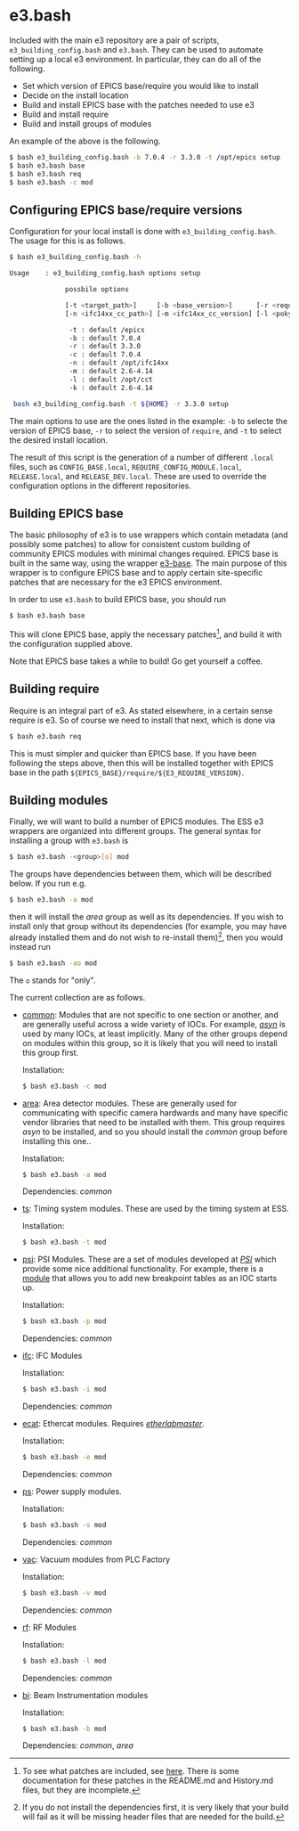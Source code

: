 # e3.bash

Included with the main e3 repository are a pair of scripts, `e3_building_config.bash` and `e3.bash`. They can be used
to automate setting up a local  e3 environment. In particular, they can do all of the following.

* Set which version of EPICS base/require you would like to install
* Decide on the install location
* Build and install EPICS base with the patches needed to use e3
* Build and install require
* Build and install groups of modules

An example of the above is the following.

```bash
$ bash e3_building_config.bash -b 7.0.4 -r 3.3.0 -t /opt/epics setup
$ bash e3.bash base
$ bash e3.bash req
$ bash e3.bash -c mod
```

## Configuring EPICS base/require versions

Configuration for your local install is done with `e3_building_config.bash`. The usage for this is as follows.

```bash
$ bash e3_building_config.bash -h

Usage    : e3_building_config.bash options setup 

              possbile options

              [-t <target_path>]     [-b <base_version>]      [-r <require_version>] [-c <base_tag>] 
              [-n <ifc14xx_cc_path>] [-m <ifc14xx_cc_version] [-l <poky_cc_path]     [-k <poky_cc_version>] 

               -t : default /epics
               -b : default 7.0.4
               -r : default 3.3.0
               -c : default 7.0.4
               -n : default /opt/ifc14xx
               -m : default 2.6-4.14
               -l : default /opt/cct
               -k : default 2.6-4.14

 bash e3_building_config.bash -t ${HOME} -r 3.3.0 setup
```

The main options to use are the ones listed in the example: `-b` to selecte the version of EPICS base, `-r` to
select the version of `require`, and `-t` to select the desired install location.

The result of this script is the generation of a number of different `.local` files, such as `CONFIG_BASE.local`,
`REQUIRE_CONFIG_MODULE.local`, `RELEASE.local`, and `RELEASE_DEV.local`. These are used to override the configuration
options in the different repositories.

## Building EPICS base

The basic philosophy of e3 is to use wrappers which contain metadata (and possibly some patches) to allow for
consistent custom building of community EPICS modules with minimal changes required. EPICS base is built in 
the same way, using the wrapper [e3-base](https://gitlab.esss.lu.se/e3/e3-base). The main purpose of this wrapper
is to configure EPICS base and to apply certain site-specific patches that are necessary for the e3 EPICS environment.

In order to use `e3.bash` to build EPICS base, you should run
```bash
$ bash e3.bash base
```
This will clone EPICS base, apply the necessary patches[^patches], and build it with the configuration supplied above.

Note that EPICS base takes a while to build! Go get yourself a coffee.

## Building require

Require is an integral part of e3. As stated elsewhere, in a certain sense require *is* e3. So of course we need to
install that next, which is done via
```bash
$ bash e3.bash req
```
This is must simpler and quicker than EPICS base. If you have been following the steps above, then this will be
installed together with EPICS base in the path `${EPICS_BASE}/require/${E3_REQUIRE_VERSION}`.

## Building modules

Finally, we will want to build a number of EPICS modules. The ESS e3 wrappers are organized into different
groups. The general syntax for installing a group with `e3.bash` is
```bash
$ bash e3.bash -<group>[o] mod
```
The groups have dependencies between them, which will be described below. If you run e.g.
```bash
$ bash e3.bash -a mod
```
then it will install the *area* group as well as its dependencies. If you wish to install only that group without
its dependencies (for example, you may have already installed them and do not wish to re-install them)[^dependencies], then you
would instead run
```bash
$ bash e3.bash -ao mod
```
The `o` stands for "only".

The current collection are as follows.
* [common](https://gitlab.esss.lu.se/e3/common): Modules that are not specific to one section or another,
  and are generally useful across a wide variety of IOCs. For example, *[asyn](https://gitlab.esss.lu.se/e3/common/e3-asyn)*
  is used by many IOCs, at least implicitly. Many of the other groups depend on modules within this group,
  so it is likely that you will need to install this group first.
  
  Installation:
  ```bash
  $ bash e3.bash -c mod
  ```
* [area](https://gitlab.esss.lu.se/e3/area): Area detector modules. These are generally used for communicating
  with specific camera hardwards and many have specific vendor libraries that need to be installed with them.
  This group requires *asyn* to be installed, and so you should install the *common* group before installing this
  one..

  Installation:
  ```bash
  $ bash e3.bash -a mod
  ```
  Dependencies: *common*
* [ts](https://gitlab.esss.lu.se/e3/ts): Timing system modules. These are used by the timing system at ESS.
  
  Installation:
  ```bash
  $ bash e3.bash -t mod
  ```
* [psi](https://gitlab.esss.lu.se/e3/psi): PSI Modules. These are a set of modules developed at *[PSI](https://www.psi.ch/en)*
  which provide some nice additional functionality. For example, there is a [module](https://gitlab.esss.lu.se/e3/psi/e3-iocshUtils)
  that allows you to add new breakpoint tables as an IOC starts up.

  Installation:
  ```bash
  $ bash e3.bash -p mod
  ```
  Dependencies: *common*
* [ifc](https://gitlab.esss.lu.se/e3/ifc): IFC Modules
  
  Installation:
  ```bash
  $ bash e3.bash -i mod
  ```
  Dependencies: *common*
* [ecat](https://gitlab.esss.lu.se/e3/ecat): Ethercat modules. Requires *[etherlabmaster](https://gitlab.esss.lu.se/ics-infrastructure/etherlabmaster)*.
  
  Installation:
  ```bash
  $ bash e3.bash -e mod
  ```
  Dependencies: *common*
* [ps](https://gitlab.esss.lu.se/e3/ps): Power supply modules. 
  
  Installation:
  ```bash
  $ bash e3.bash -s mod
  ```
  Dependencies: *common*
* [vac](https://gitlab.esss.lu.se/e3/vac): Vacuum modules from PLC Factory
  
  Installation:
  ```bash
  $ bash e3.bash -v mod
  ```
  Dependencies: *common*
* [rf](https://gitlab.esss.lu.se/e3/rf): RF Modules
  
  Installation:
  ```bash
  $ bash e3.bash -l mod
  ```
  Dependencies: *common*
* [bi](https://gitlab.esss.lu.se/e3/bi): Beam Instrumentation modules
  
  Installation:
  ```bash
  $ bash e3.bash -b mod
  ```
  Dependencies: *common*, *area*


[^patches]: To see what patches are included, see [here](https://gitlab.esss.lu.se/e3/e3-base/-/tree/master/patch/Site).
There is some documentation for these patches in the README.md and History.md files, but they are incomplete.

[^dependencies]: If you do not install the dependencies first, it is very likely that your build will fail as it will
be missing header files that are needed for the build.